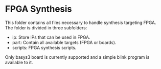 # FPGA Synthesis

This folder contains all files necessary to handle synthesis targeting FPGA. The folder is divided in three subfolders:

- ip: Store IPs that can be used in FPGA.
- part: Contain all available targets (FPGA or boards).
- scripts: FPGA synthesis scripts.

Only basys3 board is currently supported and a simple blink program is available to it.
